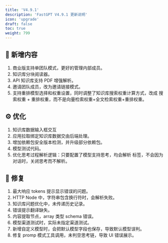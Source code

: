 ```yaml
---
title: 'V4.9.1'
description: 'FastGPT V4.9.1 更新说明'
icon: 'upgrade'
draft: false
toc: true
weight: 799
---
```


## 🚀 新增内容

1. 商业版支持单团队模式，更好的管理内部成员。
2. 知识库分块阅读器。
3. API 知识库支持 PDF 增强解析。
4. 邀请团队成员，改为邀请链接模式。
5. 支持重排模型选择和权重设置，同时调整了知识库搜索权重计算方式，改成 搜索权重 + 重排权重，而不是向量检索权重+全文检索权重+重排权重。

## ⚙️ 优化

1. 知识库数据输入框交互
2. 应用拉取绑定知识库数据交由后端处理。
3. 增加依赖包安全版本检测，并升级部分依赖包。
4. 模型测试代码。
5. 优化思考过程解析逻辑：只要配置了模型支持思考，均会解析 <think> 标签，不会因为对话时，关闭思考而不解析。

## 🐛 修复

1. 最大响应 tokens 提示显示错误的问题。
2. HTTP Node 中，字符串包含换行符时，会解析失败。
3. 知识库问题优化中，未传递历史记录。
4. 错误提示翻译缺失。
5. 内容提取节点，array 类型 schema 错误。
6. 模型渠道测试时，实际未指定渠道测试。
7. 新增自定义模型时，会把默认模型字段也保存，导致默认模型误判。
8. 修复 promp 模式工具调用，未判空思考链，导致 UI 错误展示。
